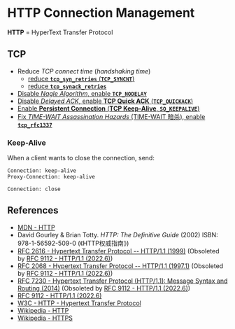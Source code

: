 # HTTP Connection Management

**HTTP** = HyperText Transfer Protocol

## TCP

- Reduce *TCP connect time* (*handshaking time*)
  - [reduce **`tcp_syn_retries`** (**`TCP_SYNCNT`**)](https://leven-cn.github.io/linux-cookbook/cookbook/net/tcp_connect_timeout_client)
  - [reduce **`tcp_synack_retries`**](https://leven-cn.github.io/linux-cookbook/cookbook/net/tcp_connect_timeout_server)
- [Disable *Nagle Algorithm*, enable **`TCP_NODELAY`**](https://leven-cn.github.io/linux-cookbook/cookbook/net/tcp_nodelay)
- [Disable *Delayed ACK*, enable **TCP Quick ACK** (**`TCP_QUICKACK`**)](https://leven-cn.github.io/linux-cookbook/cookbook/net/tcp_quickack)
- [Enable **Persistent Connection** (**TCP Keep-Alive**, **`SO_KEEPALIVE`**)](https://leven-cn.github.io/linux-cookbook/cookbook/net/tcp_keepalive)
- [Fix *TIME-WAIT Assassination Hazards* (TIME-WAIT 暗杀), enable **`tcp_rfc1337`**](https://leven-cn.github.io/linux-cookbook/cookbook/net/tcp_rfc1337)

### Keep-Alive

When a client wants to close the connection, send:

```http
Connection: keep-alive
Proxy-Connection: keep-alive

Connection: close
```

## References

<!-- markdownlint-disable line-length -->

- [MDN - HTTP](https://developer.mozilla.org/en-US/docs/Web/HTTP)
- David Gourley & Brian Totty. *HTTP: The Definitive Guide* (2002) ISBN: 978-1-56592-509-0 (《HTTP权威指南》)
- [RFC 2616 - Hypertext Transfer Protocol -- HTTP/1.1 (1999)](https://www.rfc-editor.org/rfc/rfc2616) (Obsoleted by [RFC 9112 - HTTP/1.1 (2022.6)](https://www.rfc-editor.org/rfc/rfc9112))
- [RFC 2068 - Hypertext Transfer Protocol -- HTTP/1.1 (1997.1)](https://www.rfc-editor.org/rfc/rfc2068) (Obsoleted by [RFC 9112 - HTTP/1.1 (2022.6)](https://www.rfc-editor.org/rfc/rfc9112))
- [RFC 7230 - Hypertext Transfer Protocol (HTTP/1.1): Message Syntax and Routing (2014)](https://www.rfc-editor.org/rfc/rfc7230) (Obsoleted by [RFC 9112 - HTTP/1.1 (2022.6)](https://www.rfc-editor.org/rfc/rfc9112))
- [RFC 9112 - HTTP/1.1 (2022.6)](https://www.rfc-editor.org/rfc/rfc9112)
- [W3C - HTTP - Hypertext Transfer Protocol](https://www.w3.org/Protocols/)
- [Wikipedia - HTTP](https://en.wikipedia.org/wiki/Hypertext%20Transfer%20Protocol)
- [Wikipedia - HTTPS](https://en.wikipedia.org/wiki/HTTPS)

<!-- markdownlint-enable line-length -->
